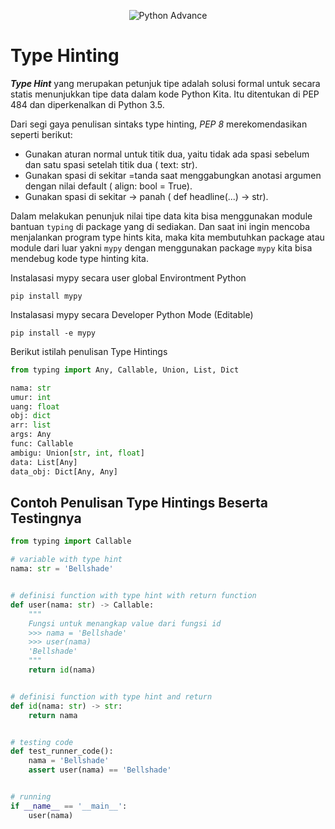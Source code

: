 <p align="center">
  <img src="https://i.ibb.co/W0Q8GbD/typehint.png" alt="Python Advance">
</p>

# Type Hinting

_**Type Hint**_ yang merupakan petunjuk tipe adalah solusi formal untuk secara statis menunjukkan tipe data dalam kode Python Kita. Itu ditentukan di PEP 484 dan diperkenalkan di Python 3.5.

Dari segi gaya penulisan sintaks type hinting, *PEP 8* merekomendasikan seperti berikut:

- Gunakan aturan normal untuk titik dua, yaitu tidak ada spasi sebelum dan satu spasi setelah titik dua ( text: str).
- Gunakan spasi di sekitar =tanda saat menggabungkan anotasi argumen dengan nilai default ( align: bool = True).
- Gunakan spasi di sekitar -> panah ( def headline(...) -> str).

Dalam melakukan penunjuk nilai tipe data kita bisa menggunakan module bantuan `typing` di package yang di sediakan. Dan saat ini ingin mencoba menjalankan program type hints kita, maka kita membutuhkan package atau module dari luar yakni `mypy` dengan menggunakan package `mypy` kita bisa mendebug kode type hinting kita.

Instalasasi mypy secara user global Environtment Python
```console
pip install mypy
```
Instalasasi mypy secara Developer Python Mode (Editable)
```console
pip install -e mypy
```

Berikut istilah penulisan Type Hintings
```py
from typing import Any, Callable, Union, List, Dict

nama: str
umur: int
uang: float
obj: dict
arr: list
args: Any
func: Callable
ambigu: Union[str, int, float]
data: List[Any]
data_obj: Dict[Any, Any]
```

## Contoh Penulisan Type Hintings Beserta Testingnya

```py
from typing import Callable

# variable with type hint
nama: str = 'Bellshade'


# definisi function with type hint with return function
def user(nama: str) -> Callable:
    """
    Fungsi untuk menangkap value dari fungsi id
    >>> nama = 'Bellshade'
    >>> user(nama)
    'Bellshade'
    """
    return id(nama)


# definisi function with type hint and return
def id(nama: str) -> str:
    return nama


# testing code
def test_runner_code():
    nama = 'Bellshade'
    assert user(nama) == 'Bellshade'


# running
if __name__ == '__main__':
    user(nama)

```